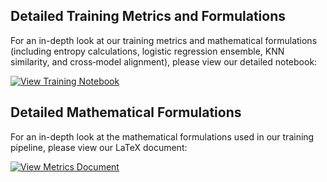 ## Detailed Training Metrics and Formulations

For an in-depth look at our training metrics and mathematical formulations (including entropy calculations, logistic regression ensemble, KNN similarity, and cross‑model alignment), please view our detailed notebook:

[![View Training Notebook](https://img.shields.io/badge/View-Training_Notebook-blue)](https://nbviewer.jupyter.org/github/Protostarship/Reno-Vans/blob/src/notebooks/simulation_formulations.ipynb)


## Detailed Mathematical Formulations

For an in-depth look at the mathematical formulations used in our training pipeline, please view our LaTeX document:

[![View Metrics Document](https://img.shields.io/badge/View-Metrics_Document-blue)](src/notebooks/metrics_visualization.pdf)
